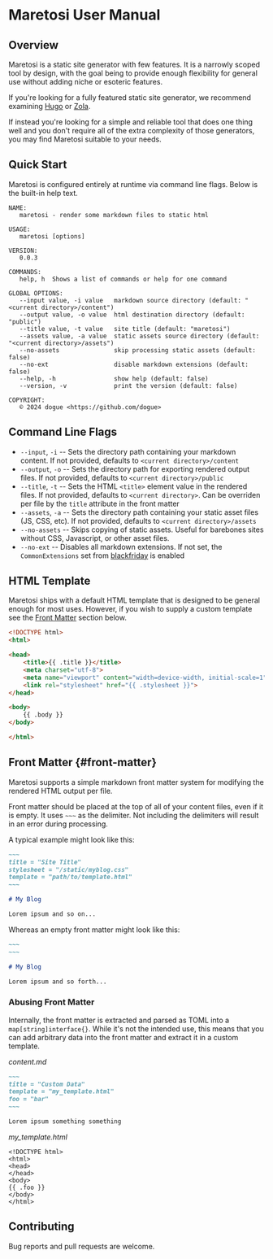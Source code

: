 # Maretosi User Manual

## Overview

Maretosi is a static site generator with few features. It is a narrowly scoped tool by design, with the goal being to provide enough flexibility for general use without adding niche or esoteric features.

If you're looking for a fully featured static site generator, we recommend examining [Hugo](https://gohugo.io/) or [Zola](https://getzola.org).

If instead you're looking for a simple and reliable tool that does one thing well and you don't require all of the extra complexity of those generators, you may find Maretosi suitable to your needs.

## Quick Start

Maretosi is configured entirely at runtime via command line flags. Below is the built-in help text.

```text
NAME:
   maretosi - render some markdown files to static html
                                                                                                                                                                            
USAGE:
   maretosi [options]
                                                                                                                                                                            
VERSION:
   0.0.3
                                                                                                                                                                            
COMMANDS:
   help, h  Shows a list of commands or help for one command
                                                                                                                                                                            
GLOBAL OPTIONS:
   --input value, -i value   markdown source directory (default: "<current directory>/content")
   --output value, -o value  html destination directory (default: "public")
   --title value, -t value   site title (default: "maretosi")
   --assets value, -a value  static assets source directory (default: "<current directory>/assets")
   --no-assets               skip processing static assets (default: false)
   --no-ext                  disable markdown extensions (default: false)
   --help, -h                show help (default: false)
   --version, -v             print the version (default: false)
                                                                                                                                                                            
COPYRIGHT:
   © 2024 dogue <https://github.com/dogue>
```

## Command Line Flags

* `--input`, `-i` -- Sets the directory path containing your markdown content. If not provided, defaults to `<current directory>/content`
* `--output`, `-o` -- Sets the directory path for exporting rendered output files. If not provided, defaults to `<current directory>/public`
* `--title`, `-t` -- Sets the HTML `<title>` element value in the rendered files. If not provided, defaults to `<current directory>`. Can be overriden per file by the `title` attribute in the front matter
* `--assets`, `-a` -- Sets the directory path containing your static asset files (JS, CSS, etc). If not provided, defaults to `<current directory>/assets`
* `--no-assets` -- Skips copying of static assets. Useful for barebones sites without CSS, Javascript, or other asset files.
* `--no-ext` -- Disables all markdown extensions. If not set, the `CommonExtensions` set from [blackfriday](https://pkg.go.dev/github.com/russross/blackfriday/v2#pkg-constants) is enabled

## HTML Template

Maretosi ships with a default HTML template that is designed to be general enough for most uses. However, if you wish to supply a custom template see the [Front Matter](#front-matter) section below.

```html
<!DOCTYPE html>
<html>

<head>
    <title>{{ .title }}</title>
    <meta charset="utf-8">
    <meta name="viewport" content="width=device-width, initial-scale=1">
    <link rel="stylesheet" href="{{ .stylesheet }}">
</head>

<body>
    {{ .body }}
</body>

</html>
```

## Front Matter {#front-matter}

Maretosi supports a simple markdown front matter system for modifying the rendered HTML output per file.

Front matter should be placed at the top of all of your content files, even if it is empty. It uses `~~~` as the delimiter. Not including the delimiters will result in an error during processing.

A typical example might look like this:

```markdown
~~~
title = "Site Title"
stylesheet = "/static/myblog.css"
template = "path/to/template.html"
~~~

# My Blog

Lorem ipsum and so on...
```

Whereas an empty front matter might look like this:

```markdown
~~~
~~~

# My Blog

Lorem ipsum and so forth...
```

### Abusing Front Matter

Internally, the front matter is extracted and parsed as TOML into a `map[string]interface{}`. While it's not the intended use, this means that you can add arbitrary data into the front matter and extract it in a custom template.

*content.md*
```md
~~~
title = "Custom Data"
template = "my_template.html"
foo = "bar"
~~~

Lorem ipsum something something
```

*my_template.html*
```
<!DOCTYPE html>
<html>
<head>
</head>
<body>
{{ .foo }}
</body>
</html>
```

## Contributing

Bug reports and pull requests are welcome.
